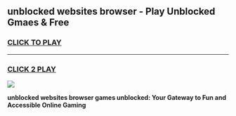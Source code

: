 
## unblocked websites browser - Play Unblocked Gmaes & Free
<h3>
<a href="https://news.freeplayer.one?title=unblocked_websites_browser&ref=23F">CLICK TO PLAY</a></h3>
<hr>

<h3>
<a href="https://news.freeplayer.one?title=unblocked_websites_browser&ref=23F">CLICK 2 PLAY</a>
  
</h3>

<a href="https://news.freeplayer.one?title=unblocked_websites_browser&ref=23F/"><img src="https://clearcache.store/games.png"></a>


**unblocked websites browser games unblocked: Your Gateway to Fun and Accessible Online Gaming**
